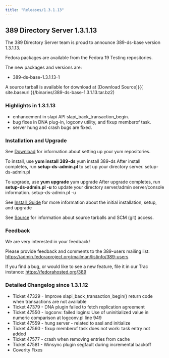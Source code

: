 ```yaml
---
title: "Releases/1.3.1.13"
---
```

389 Directory Server 1.3.1.13
-----------------------------

The 389 Directory Server team is proud to announce 389-ds-base version 1.3.1.13.

Fedora packages are available from the Fedora 19 Testing repositories.

The new packages and versions are:

-   389-ds-base-1.3.1.13-1

A source tarball is available for download at [Download Source]({{ site.baseurl }}/binaries/389-ds-base-1.3.1.13.tar.bz2)

### Highlights in 1.3.1.13

-   enhancement in slapi API slapi\_back\_transaction\_begin.
-   bug fixes in DNA plug-in, logconv utility, and fixup memberof task.
-   server hung and crash bugs are fixed.

### Installation and Upgrade

See [Download](../download.html) for information about setting up your yum repositories.

To install, use **yum install 389-ds** yum install 389-ds After install completes, run **setup-ds-admin.pl** to set up your directory server. setup-ds-admin.pl

To upgrade, use **yum upgrade** yum upgrade After upgrade completes, run **setup-ds-admin.pl -u** to update your directory server/admin server/console information. setup-ds-admin.pl -u

See [Install\_Guide](../legacy/install-guide.html) for more information about the initial installation, setup, and upgrade

See [Source](../development/source.html) for information about source tarballs and SCM (git) access.

### Feedback

We are very interested in your feedback!

Please provide feedback and comments to the 389-users mailing list: <https://admin.fedoraproject.org/mailman/listinfo/389-users>

If you find a bug, or would like to see a new feature, file it in our Trac instance: <https://fedorahosted.org/389>

### Detailed Changelog since 1.3.1.12

-   Ticket 47329 - Improve slapi\_back\_transaction\_begin() return code when transactions are not available
-   Ticket 47379 - DNA plugin failed to fetch replication agreement
-   Ticket 47550 - logconv: failed logins: Use of uninitialized value in numeric comparison at logconv.pl line 949
-   Ticket 47559 - hung server - related to sasl and initialize
-   Ticket 47560 - fixup memberof task does not work: task entry not added
-   Ticket 47577 - crash when removing entries from cache
-   Ticket 47581 - Winsync plugin segfault during incremental backoff
-   Coverity Fixes


